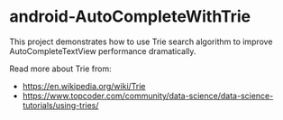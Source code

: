 # android-AutoCompleteWithTrie
 This project demonstrates how to use Trie search algorithm to improve AutoCompleteTextView performance dramatically. 

Read more about Trie from:

- https://en.wikipedia.org/wiki/Trie
- https://www.topcoder.com/community/data-science/data-science-tutorials/using-tries/
